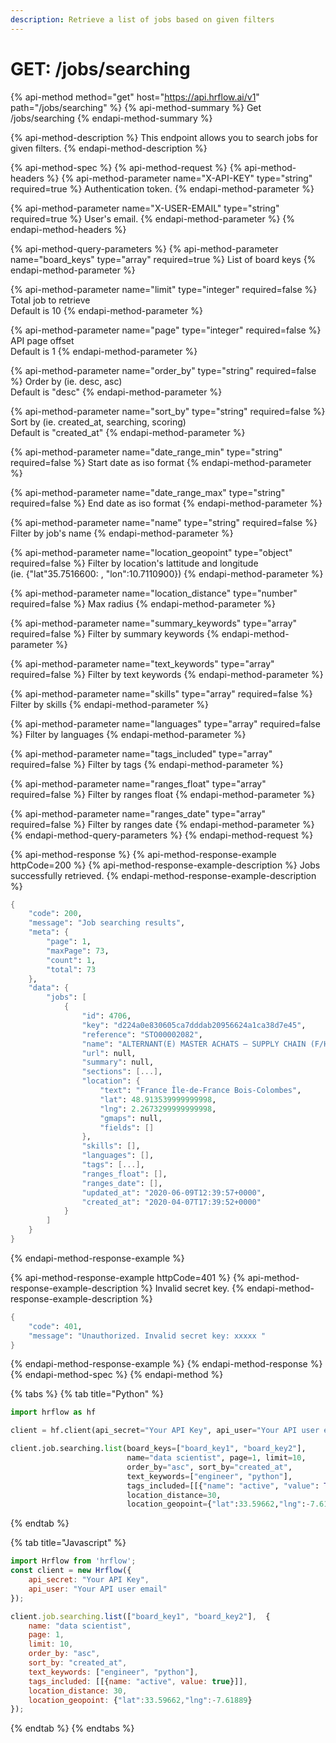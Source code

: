 ```yaml
---
description: Retrieve a list of jobs based on given filters
---
```


# GET: /jobs/searching

{% api-method method="get" host="https://api.hrflow.ai/v1" path="/jobs/searching" %}
{% api-method-summary %}
Get /jobs/searching
{% endapi-method-summary %}

{% api-method-description %}
This endpoint allows you to search jobs for given filters.
{% endapi-method-description %}

{% api-method-spec %}
{% api-method-request %}
{% api-method-headers %}
{% api-method-parameter name="X-API-KEY" type="string" required=true %}
Authentication token.
{% endapi-method-parameter %}

{% api-method-parameter name="X-USER-EMAIL" type="string" required=true %}
User's email.
{% endapi-method-parameter %}
{% endapi-method-headers %}

{% api-method-query-parameters %}
{% api-method-parameter name="board\_keys" type="array" required=true %}
List of board keys
{% endapi-method-parameter %}

{% api-method-parameter name="limit" type="integer" required=false %}
Total job to retrieve  
Default is 10
{% endapi-method-parameter %}

{% api-method-parameter name="page" type="integer" required=false %}
API page offset  
Default is 1
{% endapi-method-parameter %}

{% api-method-parameter name="order\_by" type="string" required=false %}
Order by \(ie. desc, asc\)  
Default is "desc"
{% endapi-method-parameter %}

{% api-method-parameter name="sort\_by" type="string" required=false %}
Sort by \(ie. created\_at, searching, scoring\)  
Default is "created\_at"
{% endapi-method-parameter %}

{% api-method-parameter name="date\_range\_min" type="string" required=false %}
Start date as iso format
{% endapi-method-parameter %}

{% api-method-parameter name="date\_range\_max" type="string" required=false %}
End date as iso format
{% endapi-method-parameter %}

{% api-method-parameter name="name" type="string" required=false %}
Filter by job's name
{% endapi-method-parameter %}

{% api-method-parameter name="location\_geopoint" type="object" required=false %}
Filter by location's lattitude and longitude  
\(ie. {"lat"35.7516600: , "lon":10.7110900}\)
{% endapi-method-parameter %}

{% api-method-parameter name="location\_distance" type="number" required=false %}
Max radius
{% endapi-method-parameter %}

{% api-method-parameter name="summary\_keywords" type="array" required=false %}
Filter by summary keywords
{% endapi-method-parameter %}

{% api-method-parameter name="text\_keywords" type="array" required=false %}
Filter by text keywords
{% endapi-method-parameter %}

{% api-method-parameter name="skills" type="array" required=false %}
Filter by skills
{% endapi-method-parameter %}

{% api-method-parameter name="languages" type="array" required=false %}
Filter by languages
{% endapi-method-parameter %}

{% api-method-parameter name="tags\_included" type="array" required=false %}
Filter by tags
{% endapi-method-parameter %}

{% api-method-parameter name="ranges\_float" type="array" required=false %}
Filter by ranges float
{% endapi-method-parameter %}

{% api-method-parameter name="ranges\_date" type="array" required=false %}
Filter by ranges date
{% endapi-method-parameter %}
{% endapi-method-query-parameters %}
{% endapi-method-request %}

{% api-method-response %}
{% api-method-response-example httpCode=200 %}
{% api-method-response-example-description %}
Jobs successfully retrieved.
{% endapi-method-response-example-description %}

```scheme
{
    "code": 200,
    "message": "Job searching results",
    "meta": {
        "page": 1,
        "maxPage": 73,
        "count": 1,
        "total": 73
    },
    "data": {
        "jobs": [
            {
                "id": 4706,
                "key": "d224a0e830605ca7dddab20956624a1ca38d7e45",
                "reference": "STO00002082",
                "name": "ALTERNANT(E) MASTER ACHATS – SUPPLY CHAIN (F/H)",
                "url": null,
                "summary": null,
                "sections": [...],
                "location": {
                    "text": "France Île-de-France Bois-Colombes",
                    "lat": 48.913539999999998,
                    "lng": 2.2673299999999998,
                    "gmaps": null,
                    "fields": []
                },
                "skills": [],
                "languages": [],
                "tags": [...],
                "ranges_float": [],
                "ranges_date": [],
                "updated_at": "2020-06-09T12:39:57+0000",
                "created_at": "2020-04-07T17:39:52+0000"
            }
        ]
    }
}
```
{% endapi-method-response-example %}

{% api-method-response-example httpCode=401 %}
{% api-method-response-example-description %}
Invalid secret key.
{% endapi-method-response-example-description %}

```scheme
{
    "code": 401,
    "message": "Unauthorized. Invalid secret key: xxxxx "
}
```
{% endapi-method-response-example %}
{% endapi-method-response %}
{% endapi-method-spec %}
{% endapi-method %}

{% tabs %}
{% tab title="Python" %}
```python
import hrflow as hf

client = hf.client(api_secret="Your API Key", api_user="Your API user email")

client.job.searching.list(board_keys=["board_key1", "board_key2"],
                          name="data scientist", page=1, limit=10, 
                          order_by="asc", sort_by="created_at",
                          text_keywords=["engineer", "python"],
                          tags_included=[[{"name": "active", "value": True}]],
                          location_distance=30,
                          location_geopoint={"lat":33.59662,"lng":-7.61889})
```
{% endtab %}

{% tab title="Javascript" %}
```javascript
import Hrflow from 'hrflow';
const client = new Hrflow({ 
    api_secret: "Your API Key",
    api_user: "Your API user email" 
});

client.job.searching.list(["board_key1", "board_key2"],  {
    name: "data scientist",
    page: 1,
    limit: 10,
    order_by: "asc",
    sort_by: "created_at",
    text_keywords: ["engineer", "python"],
    tags_included: [[{name: "active", value: true}]],
    location_distance: 30,
    location_geopoint: {"lat":33.59662,"lng":-7.61889}
});

```
{% endtab %}
{% endtabs %}

